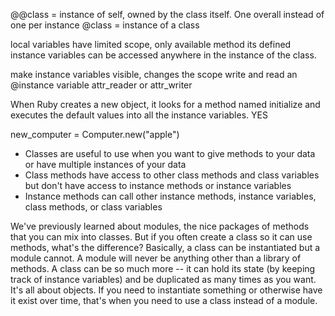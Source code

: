 <!-- Question 1
What is a Class vs an instance of a Class? -->
@@class = instance of self, owned by the class itself. One overall instead of one per instance
@class  = instance of a class

<!-- Question 2
What is the difference between regular (local) variables and @instance variables? -->
local variables have limited scope, only available method its defined
instance variables can be accessed anywhere in the instance of the class. 

<!-- Question 3
What does attr_accessor do for us? What's an alternative to using attr_accessor which would achieve the same outcome? -->
make instance variables visible, changes the scope
write and read an @instance variable
attr_reader or attr_writer

<!-- Question 4
What is the purpose of the initialize method used in classes? Do you have to specify an initialize for one of your classes? -->
When Ruby creates a new object, it looks for a method named initialize and executes the default values into all the instance variables. 
YES

<!-- Question 5
Assuming a class Computer exists in our program, write out the one-line code to create an instance of it and have a variable called computer pointing to that instance. -->
new_computer = Computer.new("apple")

<!-- Quick Basics -->

- Classes are useful to use when you want to give methods to your data or have multiple instances of your data
- Class methods have access to other class methods and class variables but don't have access to instance methods or instance variables
- Instance methods can call other instance methods, instance variables, class methods, or class variables

We've previously learned about modules, the nice packages of methods that you can mix into classes. But if you often create a class so it can use methods, what's the difference? Basically, a class can be instantiated but a module cannot. A module will never be anything other than a library of methods. A class can be so much more -- it can hold its state (by keeping track of instance variables) and be duplicated as many times as you want. It's all about objects. If you need to instantiate something or otherwise have it exist over time, that's when you need to use a class instead of a module.

